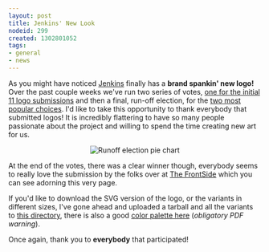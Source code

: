 ```yaml
---
layout: post
title: Jenkins' New Look
nodeid: 299
created: 1302801052
tags:
- general
- news
---
```

As you might have noticed [Jenkins](http://twitter.com/jenkinsci/) finally has
a **brand spankin' new logo!** Over the past couple weeks we've run two series
of votes, [one for the initial 11 logo
submissions](http://jenkins-ci.org/content/polls-are-open-jenkins-logo-contest)
and then a final, run-off election, for the [two most popular
choices](http://jenkins-ci.org/content/final-two-run-vote-new-jenkins-logo).
I'd like to take this opportunity to thank everybody that submitted logos! It
is incredibly flattering to have so many people passionate about the project
and willing to spend the time creating new art for us.

<center><img
src="http://agentdero.cachefly.net/continuousblog/images/runoff_election_piechart.png" alt="Runoff election pie chart"/></center>

At the end of the votes, there was a clear winner though, everybody seems to
really love the submission by the folks over at [The
FrontSide](http://thefrontside.net/) which you can see adorning this very page.

If you'd like to download the SVG version of the logo, or the variants in different sizes, I've gone ahead and uploaded a tarball and all the variants to [this directory](http://mirrors.jenkins-ci.org/art/), there is also a good [color palette here](http://mirrors.jenkins-ci.org/art/jenkins_colors.pdf) (*obligatory PDF warning*).

Once again, thank you to **everybody** that participated! 
